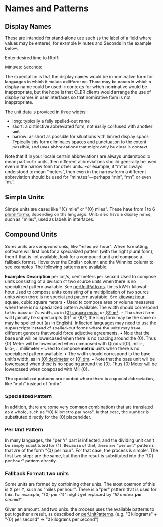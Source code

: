 # Names and Patterns

## Display Names

These are intended for stand-alone use such as the label of a field where values
may be entered, for example Minutes and Seconds in the example below.

Enter desired time to liftoff:

Minutes: Seconds:

The expectation is that the display names would be in nominative form for
languages in which it makes a difference. There may be cases in which a display
name could be used in contexts for which nominative would be inappropriate, but
the hope is that CLDR clients would arrange the use of display names in user
interfaces so that nominative form is not inappropriate.

The unit data is provided in three widths:

*   long: typically a fully spelled-out name
*   short: a distinctive abbreviated form, not easily confused with another unit
*   narrow: as short as possible for situations with limited display space.
    Typically this form eliminates spaces and punctuation to the extent
    possible, and uses abbreviations that might only be clear in context.

Note that if in your locale certain abbreviations are always understood to mean
particular units, then different abbreviations should generally be used even in
the narrow form for other units. For example, if “m” is always understood to
mean “meters”, then even in the narrow form a different abbreviation should be
used for “minutes”—perhaps “min”, “mn”, or even “m.”.

## Simple Units

Simple units are cases like "{0} mile" or "{0} miles". These have from 1 to 6
[plural forms](../getting-started/plurals/index.md), depending on the language.
Units also have a display name, such as "miles", used as labels in interfaces.

## Compound Units

Some units are compound units, like "miles per hour". When formatting, software
will first look for a specialized pattern (with the right plural form), then if
that is not available, look for a compound unit and compose a fallback format.
Hover over the English column and the Winning column to see examples. The
following patterns are available:

**Examples** **Description** per cm/s, centimeters per second Used to compose
units consisting of a division of two source units when there is no specialized
pattern available. See
[perUnitPatterns](http://www.unicode.org/reports/tr35/tr35-general.html#perUnitPatterns).
times kW⋅h,
kilowatt-hour Used to compose units consisting of a multiplication of two source
units when there is no specialized pattern available. See [kilowatt
hour](https://en.wikipedia.org/wiki/Kilowatt_hour). square, cubic square meters
• Used to compose area or volume measures when there is no specialized pattern
available. The width should correspond to the base unit's width, as in [{0}
square
meter](https://cldr-smoke.unicode.org/smoketest/v#/USER/Area/5888c3421f06626c)
or [{0}
m²](https://cldr-smoke.unicode.org/smoketest/v#/USER/Area/6b88ccc5db865200).
• The short form will typically be superscripts {0}² or {0}³; the long form may
be the same or may be spelled out (as in English). Inflected languages may need
to use the superscripts instead of spelled-out forms where the units may have
different genders that would force adjective agreements.
• Note that the base unit will be lowercased when there is no spacing around the
{0}. Thus {0} Meter will be lowercased when composed with Quadrat{0}. milli-,
kilo-,… millimeter • Used to compose **metric** units when there is no
specialized pattern available.
• The width should correspond to the base unit's width, as in [{0}
decimeter](https://cldr-smoke.unicode.org/smoketest/v#/USER/Length/ce4591152ece6f2)
or [{0}
dm](https://cldr-smoke.unicode.org/smoketest/v#/fr/Length/1f1b7ef47cfaee78).
• Note that the base unit will be lowercased when there is no spacing around the
{0}. Thus {0} Meter will be lowercased when composed with Milli{0}.

The specialized patterns are needed where there is a special abbreviation, like
"mph" instead of "m/hr".

### Specialized Pattern

In addition, there are some very common combinations that are translated as a
whole, such as "{0} kilometro par hora". In that case, the number is substituted
directly for the {0} placeholder.

### Per Unit Pattern

In many languages, the "per Y" part is inflected, and the dividing unit can't be
simply substituted for {1}. Because of that, there are "per unit" patterns that
are of the form "{0} per hour". For that case, the process is simpler. The first
two steps are the same, but then the result is substituted into the "{0} per
hour" pattern directly.

### Fallback Format: two units

Some units are formed by combining other units. The most common of this is X per
Y, such as "miles per hour". There is a "per" pattern that is used for this. For
example, "{0} per {1}" might get replaced by "*10 meters* **per** *second*".

Given an amount, and two units, the process uses the available patterns to put
together a result, as described on
[perUnitPatterns](http://www.unicode.org/reports/tr35/tr35-general.html#perUnitPatterns).
(e.g. "3 kilograms" + "{0} per second" → "3 kilograms per second")
